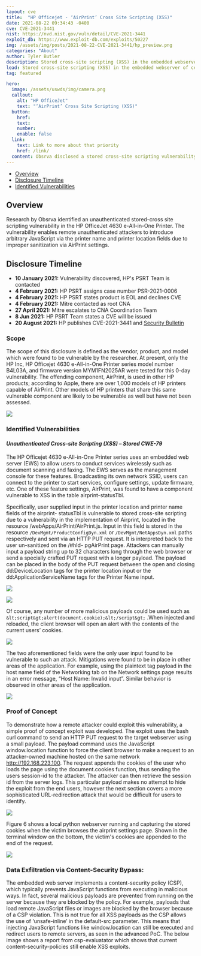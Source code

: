 ```yaml
---
layout: cve
title:  "HP Officejet - ‘AirPrint’ Cross Site Scripting (XSS)"
date: 2021-08-22 09:34:43 -0400
cve: CVE-2021-3441
nist: https://nvd.nist.gov/vuln/detail/CVE-2021-3441
exploit_db: https://www.exploit-db.com/exploits/50227
img: /assets/img/posts/2021-08-22-CVE-2021-3441/hp_preview.png
categories: "About"
author: Tyler Butler
description: Stored cross-site scripting (XSS) in the embedded webserver of certain HP OfficeJet Printers—including the 4630 e-All-in-One Printer and 7110 Wide Format ePrinter— enables remote unauthenticated attackers to introduce arbitrary JavaScript via the printer name and printer location fields.
lead: Stored cross-site scripting (XSS) in the embedded webserver of certain HP OfficeJet Printers—including the 4630 e-All-in-One Printer and 7110 Wide Format ePrinter— enables remote unauthenticated attackers to introduce arbitrary JavaScript via the printer name and printer location fields.
tag: featured 

hero:
  image: /assets/uswds/img/camera.png
  callout:
    alt: "HP OfficeJet"
    text: "‘AirPrint’ Cross Site Scripting (XSS)"
  button:
    href:
    text:
    number:
    enable: false
  link:
    text: Link to more about that priority
    href: /link/
  content: Obsrva disclosed a stored cross-site scripting vulnerability to printer manufacturer HP.
---  
```


+  [Overview](#overview)  
+  [Disclosure Timeline](#disclosure-timeline)  
+  [Identified Vulnerabilities](#identified-vulnerabilities)  
 

## Overview

Research by Obsrva identified an unauthenticated stored-cross site scripting vulnerability in the HP OfficeJet 4630 e-All-in-One Printer. The vulnerability enables remote unauthenticated attackers to introduce arbitrary JavaScript via the printer name and printer location fields due to improper sanitization via AirPrint settings. 

## Disclosure Timeline    


-  **10 January 2021:** Vulnerability discovered, HP's PSRT Team is contacted    
-  **4 February 2021:** HP PSRT assigns case number PSR-2021-0006   
-  **4 February 2021:**  HP PSRT states product is EOL and declines CVE  
-  **4 February 2021:** Mitre contacted as root CNA  
-  **27 April 2021:** Mitre escalates to CNA Coordination Team  
- **8 Jun 2021:**  HP PSRT Team states a CVE will be issued 
- **20 August 2021:** HP publishes CVE-2021-3441 and [Security Bulletin](https://support.hp.com/ie-en/document/ish_4433829-4433857-16/hpsbpi03742)




### **Scope**

The scope of this disclosure is defined as the vendor, product, and model which were found to be vulnerable by the researcher. At present, only the HP Inc, HP Officejet 4630 e-All-in-One Printer series model number B4L03A, and firmware version MYM1FN2025AR were tested for this 0-day vulnerability. The offending component, AirPrint, is used in other HP products; according to Apple, there are over 1,000 models of HP printers capable of AirPrint. Other models of HP printers that share this same vulnerable component are likely to be vulnerable as well but have not been assessed.  


![](/assets/img/posts/2021-04-28-HP-4630-XSS/table1.png)


### **Identified Vulnerabilities**

#### *Unauthenticated Cross-site Scripting (XSS) – Stored CWE-79*  


The HP Officejet 4630 e-All-in-One Printer series uses an embedded web server (EWS) to allow users to conduct services wirelessly such as document scanning and faxing. The EWS serves as the management console for these features. Broadcasting its own network SSID, users can connect to the printer to start services, configure settings, update firmware, etc. One of these feature settings, AirPrint, was found to have a component vulnerable to XSS in the table airprint-statusTbl.  

Specifically, user supplied input in the printer location and printer name fields of the airprint- statusTbl is vulnerable to stored cross-site scripting due to a vulnerability in the implementation of Airprint, located in the resource /webApps/AirPrint/AirPrint.js. Input in this field is stored in the resource `/DevMgmt/ProductConfigDyn.xml` or `/DevMgmt/NetAppsDyn.xml` paths respectively and sent via an HTTP PUT request. It is interpreted back to the user un-sanitized on the /#hId- pgAirPrint page. Attackers can manually input a payload string up to 32 characters long through the web browser or send a specially crafted PUT request with a longer payload. The payload can be placed in the body of the PUT request between the open and closing dd:DeviceLocation tags for the printer location input or the dd:ApplicationServiceName tags for the Printer Name input.  

![](/assets/img/posts/2021-04-28-HP-4630-XSS/figure1.png)

![](/assets/img/posts/2021-04-28-HP-4630-XSS/figure2.png)

Of course, any number of more malicious payloads could be used such as ```&lt;script&gt;alert(document.cookie);&lt;/script&gt;``` .When injected and reloaded, the client browser will open an alert with the contents of the current users’ cookies.

![](/assets/img/posts/2021-04-28-HP-4630-XSS/figure3.png)  


The two aforementioned fields were the only user input found to be vulnerable to such an attack. Mitigations were found to be in place in other areas of the application. For example, using the plaintext tag payload in the host name field of the Networking  tab on the Network settings page results in an error message, “Host Name: Invalid input”. Similar behavior is observed in other areas of the application.    


![](/assets/img/posts/2021-04-28-HP-4630-XSS/figure4.png)


### **Proof of Concept**

To demonstrate how a remote attacker could exploit this vulnerability, a simple proof of concept exploit was developed. The exploit uses the bash curl command to send an HTTP PUT request to the target webserver using a small payload. The payload command uses the JavaScript window.location function to force the client browser to make a request to an attacker-owned machine hosted on the same network http://192.168.223.100. The request appends the cookies of the user who loads the page using the document.cookies function, thus sending the users session-id to the attacker. The attacker can then retrieve the session id from the server logs. This particular payload makes no attempt to hide the exploit from the end users, however the next section covers a more sophisticated URL-redirection attack that would be difficult for users to identify.  

![](/assets/img/posts/2021-04-28-HP-4630-XSS/figure5.png)  

Figure 6 shows a local python webserver running and capturing the stored cookies when the victim browses the airprint settings page. Shown in the terminal window on the bottom, the victim's cookies are appended to the end of the request. 


![](/assets/img/posts/2021-04-28-HP-4630-XSS/figure6.png)  

### **Data Exfiltration via Content-Security Bypass:**  

The embedded web server implements a content-security policy (CSP), which typically prevents JavaScript functions from executing in malicious ways. In fact, several malicious payloads are prevented from running on the server because they are blocked by the policy. For example, payloads that load remote JavaScript files or images are blocked by the browser because of a CSP violation. This is not true for all XSS payloads as the CSP allows the use of ‘unsafe-inline’  in the default-src parameter.  This means that injecting JavaScript functions like window.location can still be executed and redirect users to remote servers, as seen in the advanced PoC. The below image shows a report from csp-evaluatator which shows that current content-security-policies still enable XSS exploits.  




